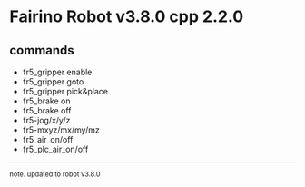 # Fairino Robot v3.8.0 cpp 2.2.0

## commands

* fr5_gripper enable
* fr5_gripper goto
* fr5_gripper pick&place
* fr5_brake on
* fr5_brake off
* fr5-jog/x/y/z
* fr5-mxyz/mx/my/mz
* fr5_air_on/off
* fr5_plc_air_on/off

----
<small>note. updated to robot v3.8.0</small>

